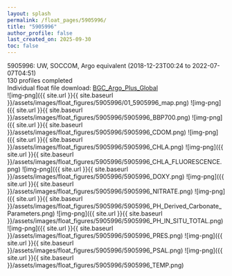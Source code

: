 ```yaml
---
layout: splash
permalink: /float_pages/5905996/
title: "5905996"
author_profile: false
last_created_on: 2025-09-30
toc: false
---
```

 
5905996: UW, SOCCOM, Argo equivalent (2018-12-23T00:24 to 2022-07-07T04:51)\
130 profiles completed\
Individual float file download: [BGC_Argo_Plus_Global](https://ftp.soest.hawaii.edu/bgc_argo_plus/Individual_Floats/outliers_removed/5905996_Sprof_processed.nc)\
![img-png]({{ site.url }}{{ site.baseurl }}/assets/images/float_figures/5905996/01_5905996_map.png)
![img-png]({{ site.url }}{{ site.baseurl }}/assets/images/float_figures/5905996/5905996_BBP700.png)
![img-png]({{ site.url }}{{ site.baseurl }}/assets/images/float_figures/5905996/5905996_CDOM.png)
![img-png]({{ site.url }}{{ site.baseurl }}/assets/images/float_figures/5905996/5905996_CHLA.png)
![img-png]({{ site.url }}{{ site.baseurl }}/assets/images/float_figures/5905996/5905996_CHLA_FLUORESCENCE.png)
![img-png]({{ site.url }}{{ site.baseurl }}/assets/images/float_figures/5905996/5905996_DOXY.png)
![img-png]({{ site.url }}{{ site.baseurl }}/assets/images/float_figures/5905996/5905996_NITRATE.png)
![img-png]({{ site.url }}{{ site.baseurl }}/assets/images/float_figures/5905996/5905996_PH_Derived_Carbonate_Parameters.png)
![img-png]({{ site.url }}{{ site.baseurl }}/assets/images/float_figures/5905996/5905996_PH_IN_SITU_TOTAL.png)
![img-png]({{ site.url }}{{ site.baseurl }}/assets/images/float_figures/5905996/5905996_PRES.png)
![img-png]({{ site.url }}{{ site.baseurl }}/assets/images/float_figures/5905996/5905996_PSAL.png)
![img-png]({{ site.url }}{{ site.baseurl }}/assets/images/float_figures/5905996/5905996_TEMP.png)
